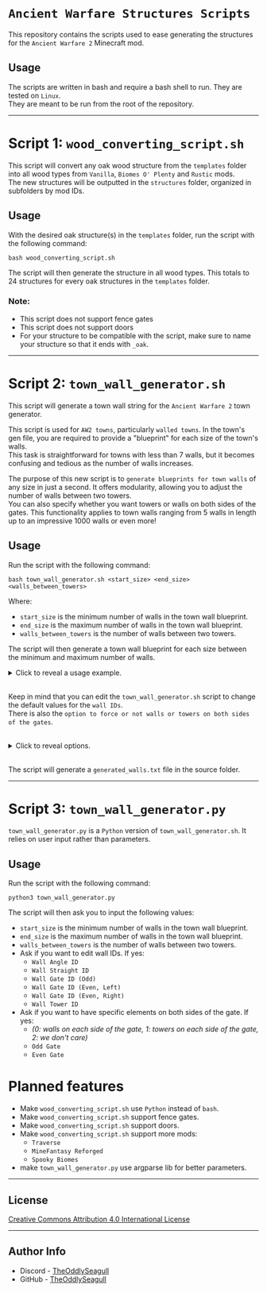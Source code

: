 # **`Ancient Warfare Structures Scripts`**

This repository contains the scripts used to ease generating the structures for the `Ancient Warfare 2` Minecraft mod.


## Usage

The scripts are written in bash and require a bash shell to run. They are tested on `Linux`.  
They are meant to be run from the root of the repository.

---

# Script 1: `wood_converting_script.sh`

This script will convert any oak wood structure from the `templates` folder into all wood types from `Vanilla`, `Biomes O' Plenty` and `Rustic` mods.  
The new structures will be outputted in the `structures` folder, organized in subfolders by mod IDs.

## Usage

With the desired oak structure(s) in the `templates` folder, run the script with the following command:

```
bash wood_converting_script.sh
```

The script will then generate the structure in all wood types. This totals to 24 structures for every oak structures in the `templates` folder.  
### Note:
- This script does not support fence gates
- This script does not support doors
- For your structure to be compatible with the script, make sure to name your structure so that it ends with `_oak`.
---

# Script 2: `town_wall_generator.sh`

This script will generate a town wall string for the `Ancient Warfare 2` town generator.

This script is used for `AW2 towns`, particularly `walled towns`. In the town's gen file, you are required to provide a "blueprint" for each size of the town's walls.  
This task is straightforward for towns with less than 7 walls, but it becomes confusing and tedious as the number of walls increases.

The purpose of this new script is to `generate blueprints for town walls` of any size in just a second. It offers modularity, allowing you to adjust the number of walls between two towers.  
You can also specify whether you want towers or walls on both sides of the gates. This functionality applies to town walls ranging from 5 walls in length up to an impressive 1000 walls or even more!

## Usage

Run the script with the following command:

```
bash town_wall_generator.sh <start_size> <end_size> <walls_between_towers>
```


Where:

- `start_size` is the minimum number of walls in the town wall blueprint.
- `end_size` is the maximum number of walls in the town wall blueprint.
- `walls_between_towers` is the number of walls between two towers.

The script will then generate a town wall blueprint for each size between the minimum and maximum number of walls.

<details>
    <summary>Click to reveal a usage example.</summary>
      
    bash town_wall_generator.sh 5 15 2  
    or  
    python3 town_wall_generator.py 5 15 2
      
    Will generate:  
      
    wallPatterns:
    5:0-5-2-5-0
    6:0-5-3-4-5-0
    7:0-1-5-2-5-1-0
    8:0-1-5-3-4-5-1-0
    9:0-1-1-5-2-5-1-1-0
    10:0-1-1-5-3-4-5-1-1-0
    11:0-1-1-1-5-2-5-1-1-1-0
    12:0-1-1-1-5-3-4-5-1-1-1-0
    13:0-1-1-5-1-5-2-5-1-5-1-1-0
    14:0-1-1-5-1-5-3-4-5-1-5-1-1-0
    15:0-1-1-5-1-1-5-2-5-1-1-5-1-1-0
    :endWallPaterns
</details>
<br>

Keep in mind that you can edit the `town_wall_generator.sh` script to change the default values for the `wall IDs`.  
There is also the `option to force or not walls or towers on both sides of the gates`.

<br>
<details>
    <summary>Click to reveal options.</summary>
      
    wall_gate_towers_odd=1
    wall_gate_towers_even=1

    #0: walls on each side of the gate
    #1: towers on each side of the gate
    #2: we don't care
</details>

<br>

The script will generate a `generated_walls.txt` file in the source folder.

---

# Script 3: `town_wall_generator.py`

`town_wall_generator.py` is a `Python` version of `town_wall_generator.sh`. It relies on user input rather than parameters.

## Usage

Run the script with the following command:

```
python3 town_wall_generator.py
```

The script will then ask you to input the following values:
- `start_size` is the minimum number of walls in the town wall blueprint.
- `end_size` is the maximum number of walls in the town wall blueprint.
- `walls_between_towers` is the number of walls between two towers.
- Ask if you want to edit wall IDs. If yes:
    - `Wall Angle ID`
    - `Wall Straight ID`
    - `Wall Gate ID (Odd)`
    - `Wall Gate ID (Even, Left)`
    - `Wall Gate ID (Even, Right)`
    - `Wall Tower ID`
- Ask if you want to have specific elements on both sides of the gate. If yes:
    - *(0: walls on each side of the gate, 1: towers on each side of the gate, 2: we don't care)*
    - `Odd Gate`
    - `Even Gate`

# Planned features

- Make `wood_converting_script.sh` use `Python` instead of `bash`.
- Make `wood_converting_script.sh` support fence gates.
- Make `wood_converting_script.sh` support doors.
- Make `wood_converting_script.sh` support more mods:
    - `Traverse`
    - `MineFantasy Reforged`
    - `Spooky Biomes`
- make `town_wall_generator.py` use argparse lib for better parameters.

---

## License

[Creative Commons Attribution 4.0 International License](https://creativecommons.org/licenses/by-nc-sa/4.0/legalcode)

---

## Author Info

- Discord - [TheOddlySeagull](https://discordapp.com/users/374911928428134400)
- GitHub - [TheOddlySeagull](https://github.com/TheOddlySeagull)

